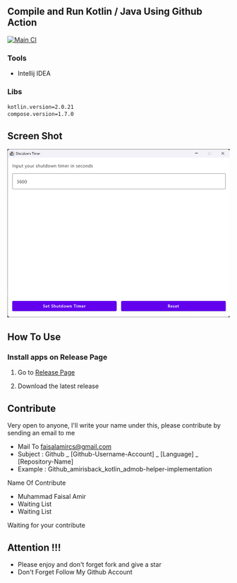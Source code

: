 ## Compile and Run Kotlin / Java Using Github Action 
[![Main CI](https://github.com/amirisback/compile-run-kotlin-java-using-github-action/actions/workflows/ci.yml/badge.svg)](https://github.com/amirisback/compile-run-kotlin-java-using-github-action/actions/workflows/ci.yml)

### Tools
- Intellij IDEA

### Libs
```
kotlin.version=2.0.21
compose.version=1.7.0
```

## Screen Shot
![ss](docs/image/ss-1.png?raw=true)

## How To Use
### Install apps on Release Page
1. Go to [Release Page]()

2. Download the latest release

## Contribute
Very open to anyone, I'll write your name under this, please contribute by sending an email to me

- Mail To faisalamircs@gmail.com
- Subject : Github _ [Github-Username-Account] _ [Language] _ [Repository-Name]
- Example : Github_amirisback_kotlin_admob-helper-implementation

Name Of Contribute
- Muhammad Faisal Amir
- Waiting List
- Waiting List

Waiting for your contribute

## Attention !!!
- Please enjoy and don't forget fork and give a star
- Don't Forget Follow My Github Account
